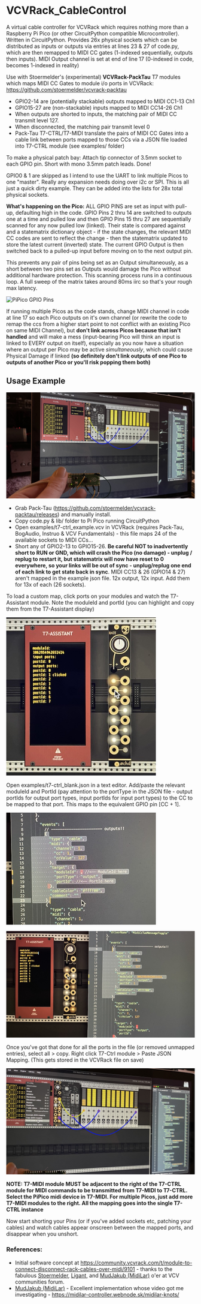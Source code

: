 # VCVRack_CableControl
A virtual cable controller for VCVRack which requires nothing more than a Raspberry Pi Pico (or other CircuitPython compatible Microcontroller). Written in CircuitPython. Provides 26x physical sockets which can be distributed as inputs or outputs via entries at lines 23 & 27 of code.py, which are then remapped to MIDI CC gates (1-indexed sequentially, outputs then inputs). MIDI Output channel is set at end of line 17 (0-indexed in code, becomes 1-indexed in reality) 

Use with Stoermelder's (experimental) **VCVRack-PackTau** T7 modules which maps MIDI CC Gates to module i/o ports in VCVRack: https://github.com/stoermelder/vcvrack-packtau

* GPIO2-14 are (potentially stackable) outputs mapped to MIDI CC1-13 Ch1
* GPIO15-27 are (non-stackable) inputs mapped to MIDI CC14-26 Ch1
* When outputs are shorted to inputs, the matching pair of MIDI CC transmit
level 127.
* When disconnected, the matching pair transmit level 0
* Pack-Tau T7-CTRL/T7-MIDI translate the pairs of MIDI CC Gates into a cable link between ports mapped to those CCs via a JSON file loaded into T7-CTRL module (see examples/ folder)

To make a physical patch bay: Attach tip connector of 3.5mm socket to each GPIO pin. Short with mono 3.5mm patch leads. Done!

GPIO0 & 1 are skipped as I intend to use the UART to link multiple Picos to one "master". Really any expansion needs doing over i2c or SPI. This is all just a quick dirty example. They can be added into the lists for 28x total physical sockets.

**What's happening on the Pico:** ALL GPIO PINS are set as input with pull-up, defaulting high in the code. GPIO Pins 2 thru 14 are switched to outputs one at a time and pulled low and then GPIO Pins 15 thru 27 are sequentially scanned for any now pulled low (linked). Their state is compared against and a statematrix dictionary object - if the state changes, the relevant MIDI CC codes are sent to reflect the change - then the statematrix updated to store the latest current (inverted) state. The current GPIO Output is then switched back to a pulled-up input before moving on to the next output pin. 

This prevents any pair of pins being set as an Output simultaneously, as a short between two pins set as Outputs would damage the Pico without additional hardware protection. This scanning process runs in a continuous loop. A full sweep of the matrix takes around 80ms iirc so that's your rough max latency.

![PiPico GPIO Pins](https://cdn-learn.adafruit.com/assets/assets/000/099/339/large1024/raspberry_pi_Pico-R3-Pinout-narrow.png)

If running multiple Picos as the code stands, change MIDI channel in code at line 17 so each Pico outputs on it's own channel (or rewrite the code to remap the ccs from a higher start point to not conflict with an existing Pico on same MIDI Channel), but **don't link across Picos because that isn't handled** and will make a mess (input-bearing Pico will think an input is linked to EVERY output on itself), especially as you now have a situation where an output per Pico may be active *simultaneously*, which could cause Physical Damage if linked **(so definitely don't link outputs of one Pico to outputs of another Pico or you'll risk popping them both)**

## Usage Example

![Image of PiPico with screenshot of VCV Rack Example](https://github.com/PatchworkBoy/VCVRack_CableControl/raw/main/media/demo.jpg)

* Grab Pack-Tau (https://github.com/stoermelder/vcvrack-packtau/releases) and manually install.
* Copy code.py & lib/ folder to Pi Pico running CircuitPython
* Open examples/t7-ctrl_example.vcv in VCVRack (requires Pack-Tau, BogAudio, Instruo & VCV Fundamentals) - this file maps 24 of the available sockets to MIDI CCs...
* Short any of GPIO2-13 to GPIO15-26. **Be careful NOT to inadvertently short to RUN or GND, which will crash the Pico (no damage) - unplug / replug to restart it, but statematrix will now have reset to 0 everywhere, so your links will be out of sync - unplug/replug one end of each link to get state back in sync**. MIDI CC13 & 26 (GPIO14 & 27) aren't mapped in the example json file. 12x output, 12x input. Add them for 13x of each (26 sockets).

To load a custom map, click ports on your modules and watch the T7-Assistant module. Note the moduleId and portId (you can highlight and copy them from the T7-Assistant display) 

![T7-ASSISTANT](https://github.com/PatchworkBoy/VCVRack_CableControl/raw/main/media/t7-assistant.jpg)

Open examples/t7-ctrl_blank.json in a text editor. Add/paste the relevant moduleId and PortId (pay attention to the portType in the JSON file - output portIds for output port types, input portIds for input port types) to the CC to be mapped to that port. This maps to the equivalent GPIO pin [CC + 1].

![codeblock](https://github.com/PatchworkBoy/VCVRack_CableControl/raw/main/media/codeblock.jpg)

![completed codeblock](https://github.com/PatchworkBoy/VCVRack_CableControl/raw/main/media/completedblock.jpg)

Once you've got that done for all the ports in the file (or removed unmapped entries), select all > copy. Right click T7-Ctrl module > Paste JSON Mapping. (This gets stored in the VCVRack file on save)

![Context Menu of T7-CTRL](https://github.com/PatchworkBoy/VCVRack_CableControl/raw/main/media/copy_paste_json.jpg)

**NOTE: T7-MIDI module MUST be adjacent to the right of the T7-CTRL module for MIDI commands to be transmitted from T7-MIDI to T7-CTRL. Select the PiPico midi device in T7-MIDI. For multiple Picos, just add more T7-MIDI modules to the right. All the mapping goes into the single T7-CTRL instance**

Now start shorting your Pins (or if you've added sockets etc, patching your cables) and watch cables appear onscreen between the mapped ports, and disappear when you unshort.

### References: 
* Initial software concept at https://community.vcvrack.com/t/module-to-connect-disconnect-rack-cables-over-midi/9101 - thanks to the fabulous [Stoermelder](https://github.com/stoermelder), [Ligant](https://community.vcvrack.com/u/ligant/summary), and [MudJakub (MidiLar)](https://community.vcvrack.com/u/mudjakub/summary) o'er at VCV communities forum.
* [MudJakub (MidiLar)](https://community.vcvrack.com/u/mudjakub/summary) - Excellent implementation whose video got me investigating - https://midilar-controller.webnode.sk/midilar-knots/
